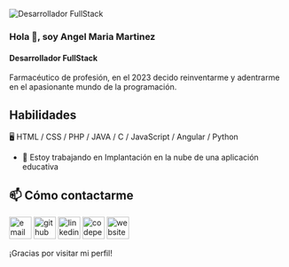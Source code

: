 ![Desarrollador FullStack](https://github.com/angelmaria/angelmaria/blob/main/AM_banner_bg4.png)
### Hola 👋, soy Angel Maria Martinez
#### Desarrollador FullStack

Farmacéutico de profesión, en el 2023 decido reinventarme y adentrarme en el apasionante mundo de la programación. 

## Habilidades

🖥️ HTML /  CSS / PHP / JAVA / C / JavaScript / Angular / Python

- 🔭 Estoy trabajando en Implantación en la nube de una aplicación educativa 

## 📫 Cómo contactarme

[<img src='https://cdn.jsdelivr.net/npm/simple-icons@3.0.1/icons/gmail.svg' alt='email' height='40'><path fill="#D14836" d="M50 5c24.3 0 44 19.7 44 44s-19.7 44-44 44S6 73.3 6 49 25.7 5 50 5m0-5C22.4 0 0 22.4 0 50s22.4 50 50 50 50-22.4 50-50S77.6 0 50 0z"/>](mailto:angelmaria75@gmail.com) 
[<img src='https://cdn.jsdelivr.net/npm/simple-icons@3.0.1/icons/github.svg' target='_blank' alt='github' height='40'>](https://github.com/angelmaria) 
[<img src='https://cdn.jsdelivr.net/npm/simple-icons@3.0.1/icons/linkedin.svg' alt='linkedin' height='40'>](https://www.linkedin.com/in/angelmariamartinez/) 
[<img src='https://cdn.jsdelivr.net/npm/simple-icons@3.0.1/icons/codepen.svg' alt='codepen' height='40'>](https://codepen.io/angelmaria75) 
[<img src='https://cdn.jsdelivr.net/npm/simple-icons@3.0.1/icons/icloud.svg' alt='website' height='40'>](www.martalweb.com)

¡Gracias por visitar mi perfil!

<!--
**angelmaria/angelmaria** is a ✨ _special_ ✨ repository because its `README.md` (this file) appears on your GitHub profile.

Here are some ideas to get you started:

- 🔭 I’m currently working on ...
- 🌱 I’m currently learning ...
- 👯 I’m looking to collaborate on ...
- 🤔 I’m looking for help with ...
- 💬 Ask me about ...
- 📫 How to reach me: ...
- 😄 Pronouns: ...
- ⚡ Fun fact: ...
-->
